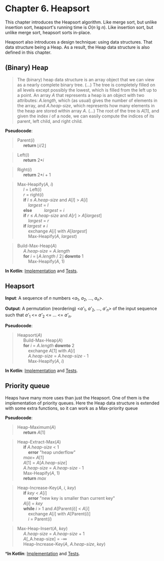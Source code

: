 Chapter 6. Heapsort
===================

This chapter introduces the Heapsort algorithm.
Like merge sort, but unlike insertion sort, heapsort's running time is _O_(_n_ lg _n_).
Like insertion sort, but unlike merge sort, heapsort sorts in-place.

Heapsort also introduces a design technique: using data structures. 
That data structure being a Heap. As a result, the Heap data structure is also defined in this chapter.


## (Binary) Heap
>The (binary) heap data structure is an array object that we can view as a nearly complete binary tree. (...) 
The tree is completely filled on all levels except possibly the lowest, which is filled from the left up to a point.
An array _A_ that represents a heap is an object with two attributes: _A.length_, which (as usual) gives the number of elements in the array, 
and _A.heap-size_, which represents how many elements in the heap are stored within array _A_. (...)
The root of the tree is _A_\[1], and given the index _i_ of a node, we can easily compute the indices of its parent, left child, and right child.

**Pseudocode**:
>Parent(_i_)  
&nbsp;&nbsp;&nbsp;&nbsp;    **return** ⌊_i_/2⌋  
    
>Left(_i_)  
&nbsp;&nbsp;&nbsp;&nbsp;    **return** 2*_i_  
    
>Right(_i_)  
&nbsp;&nbsp;&nbsp;&nbsp;    **return** 2*_i_ + 1  

>Max-Heapify(_A_, _i_)  
&nbsp;&nbsp;&nbsp;&nbsp;    _l_ = Left(_i_)  
&nbsp;&nbsp;&nbsp;&nbsp;    _r_ = right(_i_)  
&nbsp;&nbsp;&nbsp;&nbsp;    **if** _l_ ≤ _A.heap-size_ and _A_\[_l_] > _A_\[_i_]  
&nbsp;&nbsp;&nbsp;&nbsp;&nbsp;&nbsp;&nbsp;&nbsp;        _largest_ = _l_  
&nbsp;&nbsp;&nbsp;&nbsp;    **else** 
&nbsp;&nbsp;&nbsp;&nbsp;&nbsp;&nbsp;&nbsp;&nbsp;        _largest_ = _i_  
&nbsp;&nbsp;&nbsp;&nbsp;    **if** _r_ ≤ _A.heap-size_ and _A_\[_r_] > _A_\[_largest_]  
&nbsp;&nbsp;&nbsp;&nbsp;&nbsp;&nbsp;&nbsp;&nbsp;        _largest_ = _r_  
&nbsp;&nbsp;&nbsp;&nbsp;    **if** _largest_ ≠ _i_  
&nbsp;&nbsp;&nbsp;&nbsp;&nbsp;&nbsp;&nbsp;&nbsp;        exchange _A_\[_i_] with _A_\[_largest_]  
&nbsp;&nbsp;&nbsp;&nbsp;&nbsp;&nbsp;&nbsp;&nbsp;        Max-Heapify(_A_, _largest_)  

>Build-Max-Heap(_A_)  
&nbsp;&nbsp;&nbsp;&nbsp;    _A_._heap-size_ = _A_._length_  
&nbsp;&nbsp;&nbsp;&nbsp;    **for** _i_ = ⌊_A_._length_ / 2⌋ **downto** 1  
&nbsp;&nbsp;&nbsp;&nbsp;&nbsp;&nbsp;&nbsp;&nbsp;        Max-Heapify(_A_, 1)  


**In Kotlin**: [Implementation](../src/main/kotlin/chapter06/HeapDataStructure.kt) and [Tests](../src/test/kotlin/chapter06/HeapDataStructureTest.kt).


## Heapsort

**Input**: A sequence of _n_ numbers \<_a_<sub>1</sub>, _a_<sub>2</sub>, ..., _a_<sub>n</sub>\>.

**Output**: A permutation (reordering) \<_a'_<sub>1</sub>, _a'_<sub>2</sub>, ..., _a'_<sub>_n_</sub>\> of the input sequence such that _a'_<sub>1</sub> <= _a'_<sub>2</sub> <= ... <= _a'_<sub>_n_</sub>.

**Pseudocode**:
>Heapsort(_A_)  
&nbsp;&nbsp;&nbsp;&nbsp;    Build-Max-Heap(_A_)  
&nbsp;&nbsp;&nbsp;&nbsp;    **for** _i_ = _A.length_ **downto** 2  
&nbsp;&nbsp;&nbsp;&nbsp;&nbsp;&nbsp;&nbsp;&nbsp;        exchange _A_\[1] with _A_\[_i_]  
&nbsp;&nbsp;&nbsp;&nbsp;&nbsp;&nbsp;&nbsp;&nbsp;        _A.heap-size_ = _A.heap-size_ - 1  
&nbsp;&nbsp;&nbsp;&nbsp;&nbsp;&nbsp;&nbsp;&nbsp;        Max-Heapify(_A_, _i_)  

**In Kotlin**: [Implementation](../src/main/kotlin/chapter06/Heapsort.kt) and [Tests](../src/test/kotlin/chapter06/HeapsortTest.kt).


## Priority queue

Heaps have many more uses than just the Heapsort. One of them is the implementation of priority queues.
Here the Heap data structure is extended with some extra functions, so it can work as a Max-priority queue

**Pseudocode**:
>Heap-Maximum(_A_)  
&nbsp;&nbsp;&nbsp;&nbsp;    **return** _A_\[1]  

>Heap-Extract-Max(_A_)  
&nbsp;&nbsp;&nbsp;&nbsp;    **if** _A.heap-size_ < 1  
&nbsp;&nbsp;&nbsp;&nbsp;&nbsp;&nbsp;&nbsp;&nbsp;        **error** "heap underflow"  
&nbsp;&nbsp;&nbsp;&nbsp;    _max_= _A_\[1]  
&nbsp;&nbsp;&nbsp;&nbsp;    _A_\[1] = _A_\[_A.heap-size_]  
&nbsp;&nbsp;&nbsp;&nbsp;    _A.heap-size_ = _A.heap-size_ - 1  
&nbsp;&nbsp;&nbsp;&nbsp;    Max-Heapify(_A_, 1)  
&nbsp;&nbsp;&nbsp;&nbsp;    **return** _max_  

>Heap-Increase-Key(_A_, _i_, _key_)   
&nbsp;&nbsp;&nbsp;&nbsp;    **if** _key_ < _A_\[_i_]   
&nbsp;&nbsp;&nbsp;&nbsp;&nbsp;&nbsp;&nbsp;&nbsp;        **error** "new key is smaller than current key"  
&nbsp;&nbsp;&nbsp;&nbsp;    _A_\[_i_] = _key_  
&nbsp;&nbsp;&nbsp;&nbsp;    **while** _i_  > 1 and _A_\[Parent(_i_)] < _A_\[_i_]  
&nbsp;&nbsp;&nbsp;&nbsp;&nbsp;&nbsp;&nbsp;&nbsp;        exchange _A_\[_i_] with _A_\[Parent(_i_)]  
&nbsp;&nbsp;&nbsp;&nbsp;&nbsp;&nbsp;&nbsp;&nbsp;        _i_ = Parent(_i_)  

>Max-Heap-Insert(_A_, _key_)  
&nbsp;&nbsp;&nbsp;&nbsp;    _A.heap-size_ = _A.heap-size_ + 1  
&nbsp;&nbsp;&nbsp;&nbsp;    _A_\[_A.heap-size] = -∞  
&nbsp;&nbsp;&nbsp;&nbsp;    Heap-Increase-Key(_A_, _A.heap-size_, _key_)  

***In Kotlin**: [Implementation](../src/main/kotlin/chapter06/HeapDataStructure.kt) and [Tests](../src/test/kotlin/chapter06/HeapDataStructureTest.kt).


